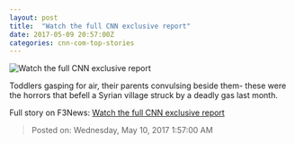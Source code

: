 ```yaml
---
layout: post
title:  "Watch the full CNN exclusive report"
date: 2017-05-09 20:57:00Z
categories: cnn-com-top-stories
---
```


![Watch the full CNN exclusive report](http://i2.cdn.cnn.com/cnnnext/dam/assets/170509143050-syria-clarissa-ward-video-hp-tease-super-tease.jpg)

Toddlers gasping for air, their parents convulsing beside them- these were the horrors that befell a Syrian village struck by a deadly gas last month.


Full story on F3News: [Watch the full CNN exclusive report](http://www.f3nws.com/n/TrnU3H)

> Posted on: Wednesday, May 10, 2017 1:57:00 AM
